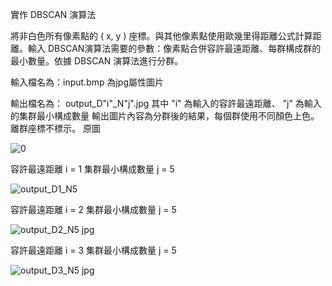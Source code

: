 實作 DBSCAN 演算法

將非白色所有像素點的 ( x, y ) 座標。與其他像素點使用歐幾里得距離公式計算距離。輸入 DBSCAN演算法需要的參數：像素點合併容許最遠距離、每群構成群的最小數量。依據 DBSCAN 演算法進行分群。

輸入檔名為：input.bmp
為jpg屬性圖片

輸出檔名為： output_D"i"_N"j".jpg 其中 "i" 為輸入的容許最遠距離、 "j" 為輸入的集群最小構成數量
輸出圖片內容為分群後的結果，每個群使用不同顏色上色。離群座標不標示。
原圖

![0](https://user-images.githubusercontent.com/42996962/135078104-47c175ee-43db-4931-9e50-a950f192420e.jpg)

容許最遠距離 i = 1 集群最小構成數量 j = 5

![output_D1_N5](https://user-images.githubusercontent.com/42996962/135078288-1a8f8401-7ca0-4bfa-a9d1-b81b7839e30b.jpg)

容許最遠距離 i = 2
集群最小構成數量 j = 5

![output_D2_N5 jpg](https://user-images.githubusercontent.com/42996962/135078323-dac195b8-8ff2-4b03-904b-66c630ae9ddd.jpg)

容許最遠距離 i = 3
集群最小構成數量 j = 5

![output_D3_N5 jpg](https://user-images.githubusercontent.com/42996962/135078345-5d109cf0-6665-43f6-9fb4-f5da80372e5c.jpg)
